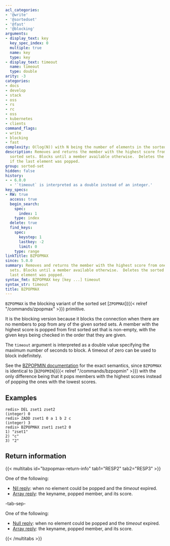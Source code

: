 ```yaml
---
acl_categories:
- '@write'
- '@sortedset'
- '@fast'
- '@blocking'
arguments:
- display_text: key
  key_spec_index: 0
  multiple: true
  name: key
  type: key
- display_text: timeout
  name: timeout
  type: double
arity: -3
categories:
- docs
- develop
- stack
- oss
- rs
- rc
- oss
- kubernetes
- clients
command_flags:
- write
- blocking
- fast
complexity: O(log(N)) with N being the number of elements in the sorted set.
description: Removes and returns the member with the highest score from one or more
  sorted sets. Blocks until a member available otherwise.  Deletes the sorted set
  if the last element was popped.
group: sorted-set
hidden: false
history:
- - 6.0.0
  - '`timeout` is interpreted as a double instead of an integer.'
key_specs:
- RW: true
  access: true
  begin_search:
    spec:
      index: 1
    type: index
  delete: true
  find_keys:
    spec:
      keystep: 1
      lastkey: -2
      limit: 0
    type: range
linkTitle: BZPOPMAX
since: 5.0.0
summary: Removes and returns the member with the highest score from one or more sorted
  sets. Blocks until a member available otherwise.  Deletes the sorted set if the
  last element was popped.
syntax_fmt: BZPOPMAX key [key ...] timeout
syntax_str: timeout
title: BZPOPMAX
---
```

`BZPOPMAX` is the blocking variant of the sorted set [`ZPOPMAX`]({{< relref "/commands/zpopmax" >}}) primitive.

It is the blocking version because it blocks the connection when there are no
members to pop from any of the given sorted sets.
A member with the highest score is popped from first sorted set that is
non-empty, with the given keys being checked in the order that they are given.

The `timeout` argument is interpreted as a double value specifying the maximum
number of seconds to block. A timeout of zero can be used to block indefinitely.

See the [BZPOPMIN documentation][cb] for the exact semantics, since `BZPOPMAX`
is identical to [`BZPOPMIN`]({{< relref "/commands/bzpopmin" >}}) with the only difference being that it pops members
with the highest scores instead of popping the ones with the lowest scores.

[cb]: /commands/bzpopmin

## Examples

```
redis> DEL zset1 zset2
(integer) 0
redis> ZADD zset1 0 a 1 b 2 c
(integer) 3
redis> BZPOPMAX zset1 zset2 0
1) "zset1"
2) "c"
3) "2"
```

## Return information

{{< multitabs id="bzpopmax-return-info" 
    tab1="RESP2" 
    tab2="RESP3" >}}

One of the following:
* [Nil reply](../../develop/reference/protocol-spec#bulk-strings): when no element could be popped and the _timeout_ expired.
* [Array reply](../../develop/reference/protocol-spec#arrays): the keyname, popped member, and its score.

-tab-sep-

One of the following:
* [Null reply](../../develop/reference/protocol-spec#nulls): when no element could be popped and the _timeout_ expired.
* [Array reply](../../develop/reference/protocol-spec#arrays): the keyname, popped member, and its score.

{{< /multitabs >}}
